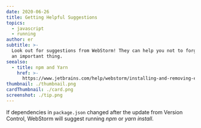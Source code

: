 ```yaml
---
date: 2020-06-26
title: Getting Helpful Suggestions
topics:
  - javascript
  - running
author: er
subtitle: >-
  Look out for suggestions from WebStorm! They can help you not to forget about
  an important thing.
seealso:
  - title: npm and Yarn
    href: >-
      https://www.jetbrains.com/help/webstorm/installing-and-removing-external-software-using-node-package-manager.html
thumbnail: ./thumbnail.png
cardThumbnail: ./card.png
screenshot: ./tip.png
---
```


If dependencies in `package.json` changed after the update from Version Control, WebStorm will suggest running _npm_ or _yarn install_.
